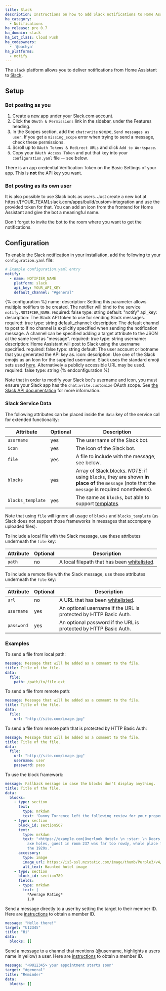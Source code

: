 ```yaml
---
title: Slack
description: Instructions on how to add Slack notifications to Home Assistant.
ha_category:
  - Notifications
ha_release: pre 0.7
ha_domain: slack
ha_iot_class: Cloud Push
ha_codeowners:
  - '@bachya'
ha_platforms:
  - notify
---
```


The `slack` platform allows you to deliver notifications from Home Assistant to [Slack](https://slack.com/).

## Setup

### Bot posting as you

1. Create a [new app](https://api.slack.com/apps) under your Slack.com account.
2. Click the `OAuth & Permissions` link in the sidebar, under the Features heading.
3. In the Scopes section, add the `chat:write` scope, `Send messages as user`. If you get a `missing_scope` error when trying to send a message, check these permissions.
4. Scroll up to `OAuth Tokens & Redirect URLs` and click `Add to Workspace`.
5. Copy your `OAuth Access Token` and put that key into your `configuration.yaml` file -- see below.

<div class='note'>

There is an app credential Verification Token on the Basic Settings of your app. This is **not** the API key you want.

</div>

### Bot posting as its own user

It is also possible to use Slack bots as users. Just create a new bot at https://[YOUR_TEAM].slack.com/apps/build/custom-integration and use the provided token for that. You can add an icon from the frontend for Home Assistant and give the bot a meaningful name.

Don't forget to invite the bot to the room where you want to get the notifications.

## Configuration

To enable the Slack notification in your installation, add the following to your `configuration.yaml` file:

```yaml
# Example configuration.yaml entry
notify:
  - name: NOTIFIER_NAME
    platform: slack
    api_key: YOUR_API_KEY
    default_channel: "#general"
```

{% configuration %}
name:
  description: Setting this parameter allows multiple notifiers to be created. The notifier will bind to the service `notify.NOTIFIER_NAME`.
  required: false
  type: string
  default: "notify"
api_key:
  description: The Slack API token to use for sending Slack messages.
  required: true
  type: string
default_channel:
  description: The default channel to post to if no channel is explicitly specified when sending the notification message.  A channel can be specified adding a target attribute to the JSON at the same level as "message".
  required: true
  type: string
username:
  description: Home Assistant will post to Slack using the username specified.
  required: false
  type: string
  default: The user account or botname that you generated the API key as.
icon:
  description: Use one of the Slack emojis as an Icon for the supplied username.  Slack uses the standard emoji sets used [here](https://www.webpagefx.com/tools/emoji-cheat-sheet/). Alternatively a publicly accessible URL may be used.
  required: false
  type: string
{% endconfiguration %}

<div class='note'>

Note that in order to modify your Slack bot's username and icon, you must ensure your Slack app has the `chat:write.customize` OAuth scope. See [the Slack API documentation](https://api.slack.com/methods/chat.postMessage#authorship) for more information.

</div>

### Slack Service Data

The following attributes can be placed inside the `data` key of the service call for extended functionality:

| Attribute              | Optional | Description |
| ---------------------- | -------- | ----------- |
| `username`               |      yes | The username of the Slack bot.
| `icon`                   |      yes | The icon of the Slack bot.
| `file`                   |      yes | A file to include with the message; see below.
| `blocks`                 |      yes | Array of [Slack blocks](https://api.slack.com/messaging/composing/layouts). *NOTE*: if using `blocks`, they are shown **in place of** the `message` (note that the `message` is required nonetheless).
| `blocks_template`        |      yes | The same as `blocks`, but able to support [templates](https://www.home-assistant.io/docs/configuration/templating).

Note that using `file` will ignore all usage of `blocks` and `blocks_template` (as Slack does not support those frameworks in messages that accompany uploaded files).

To include a local file with the Slack message, use these attributes underneath the `file` key:

| Attribute              | Optional | Description |
| ---------------------- | -------- | ----------- |
| `path`                   |      no  | A local filepath that has been [whitelisted](/docs/configuration/basic/#allowlist_external_dirs).

To include a remote file with the Slack message, use these attributes underneath the `file` key:

| Attribute              | Optional | Description |
| ---------------------- | -------- | ----------- |
| `url`                    |      no  | A URL that has been [whitelisted](/docs/configuration/basic/#allowlist_external_urls).
| `username`               |      yes | An optional username if the URL is protected by HTTP Basic Auth.
| `password`               |      yes | An optional password if the URL is protected by HTTP Basic Auth.

### Examples

To send a file from local path:

```yaml
message: Message that will be added as a comment to the file.
title: Title of the file.
data:
  file:
    path: /path/to/file.ext
```

To send a file from remote path:

```yaml
message: Message that will be added as a comment to the file.
title: Title of the file.
data:
  file:
    url: "http://site.com/image.jpg"
```

To send a file from remote path that is protected by HTTP Basic Auth:

```yaml
message: Message that will be added as a comment to the file.
title: Title of the file.
data:
  file:
    url: "http://site.com/image.jpg"
    username: user
    password: pass
```

To use the block framework:

```yaml
message: Fallback message in case the blocks don't display anything.
title: Title of the file.
data:
  blocks:
    - type: section
      text:
        type: mrkdwn
        text: 'Danny Torrence left the following review for your property:'
    - type: section
      block_id: section567
      text:
        type: mrkdwn
        text: "<https://example.com|Overlook Hotel> \n :star: \n Doors had too many
          axe holes, guest in room 237 was far too rowdy, whole place felt stuck in
          the 1920s."
      accessory:
        type: image
        image_url: https://is5-ssl.mzstatic.com/image/thumb/Purple3/v4/d3/72/5c/d3725c8f-c642-5d69-1904-aa36e4297885/source/256x256bb.jpg
        alt_text: Haunted hotel image
    - type: section
      block_id: section789
      fields:
      - type: mrkdwn
        text: |-
          *Average Rating*
          1.0
```

Send a message directly to a user by setting the target to their member ID. Here are [instructions](https://www.workast.com/help/articles/61000165203/) to obtain a member ID.

```yaml
message: "Hello there!"
target: "U12345"
title: "Hi"
data:
  blocks: []
```

Send a message to a channel that mentions (@username, highlights a users name in yellow) a user. Here are [instructions](https://www.workast.com/help/articles/61000165203/) to obtain a member ID.

```yaml
message: "<@U12345> your appointment starts soon"
target: "#general"
title: "Reminder"
data:
  blocks: []
```
